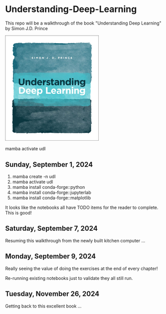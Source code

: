 # Understanding-Deep-Learning

This repo will be a walkthrough of the book "Understanding Deep Learning" by Simon J.D. Prince

 <img src="images/UDLCover.jpg" alt="Understanding Deep Learning" width="300">

mamba activate udl

## Sunday, September 1, 2024

 1) mamba create -n udl
 2) mamba activate udl
 3) mamba install conda-forge::python
 4) mamba install conda-forge::jupyterlab
 5) mamba install conda-forge::matplotlib

It looks like the notebooks all have TODO items for the reader to complete. This is good!

## Saturday, September 7, 2024

Resuming this walkthrough from the newly built kitchen computer ...

## Monday, September 9, 2024

Really seeing the value of doing the exercises at the end of every chapter!

Re-running existing notebooks just to validate they all still run.

## Tuesday, November 26, 2024

Getting back to this excellent book ... 
